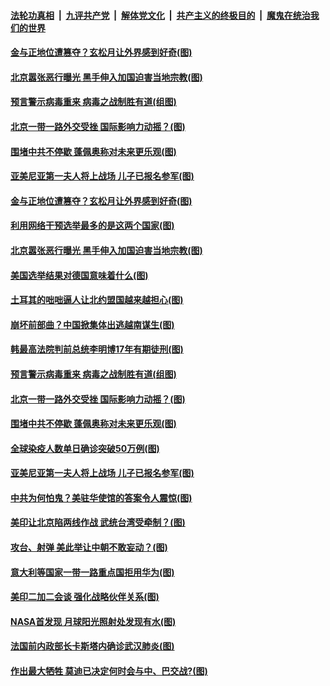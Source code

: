 

####  [法轮功真相](../../../../basic/blob/master/README.md?t=10311004) &nbsp;|&nbsp; [九评共产党](../../../../9ping.md/blob/master/README.md?t=10311004) &nbsp;|&nbsp; [解体党文化](../../../../jtdwh.md/blob/master/README.md?t=10311004)  &nbsp;|&nbsp; [共产主义的终极目的](../../../../gczydzjmd.md/blob/master/README.md?t=10311004) &nbsp;|&nbsp; [魔鬼在统治我们的世界](../../../../mgztzwmdsj.md/blob/master/README.md?t=10311004) 

#### [金与正地位遭篡夺？玄松月让外界感到好奇(图)](../pages/p9/950940.md?t=10311004) 

#### [北京嚣张恶行曝光 黑手伸入加国迫害当地宗教(图)](../pages/p9/950817.md?t=10311004) 

#### [预言警示病毒重来 病毒之战制胜有道(组图)](../pages/p9/950401.md?t=10311004) 

#### [北京一带一路外交受挫 国际影响力动摇？(图)](../pages/p9/950694.md?t=10311004) 

#### [围堵中共不停歇 蓬佩奥称对未来更乐观(图)](../pages/p9/950734.md?t=10311004) 

#### [亚美尼亚第一夫人将上战场 儿子已报名参军(图)](../pages/p9/950698.md?t=10311004) 

#### [金与正地位遭篡夺？玄松月让外界感到好奇(图)](../pages/p9/950940.md?t=10311004) 

#### [利用网络干预选举最多的是这两个国家(图)](../pages/p9/950952.md?t=10311004) 

#### [北京嚣张恶行曝光 黑手伸入加国迫害当地宗教(图)](../pages/p9/950817.md?t=10311004) 

#### [美国选举结果对德国意味着什么(图)](../pages/p9/950888.md?t=10311004) 

#### [土耳其的咄咄逼人让北约盟国越来越担心(图)](../pages/p9/950880.md?t=10311004) 

#### [崩坏前部曲？中国掀集体出逃越南谋生(图)](../pages/p9/950820.md?t=10311004) 

#### [韩最高法院判前总统李明博17年有期徒刑(图)](../pages/p9/950816.md?t=10311004) 

#### [预言警示病毒重来 病毒之战制胜有道(组图)](../pages/p9/950401.md?t=10311004) 

#### [北京一带一路外交受挫 国际影响力动摇？(图)](../pages/p9/950694.md?t=10311004) 

#### [围堵中共不停歇 蓬佩奥称对未来更乐观(图)](../pages/p9/950734.md?t=10311004) 

#### [全球染疫人数单日确诊突破50万例(图)](../pages/p9/950729.md?t=10311004) 

#### [亚美尼亚第一夫人将上战场 儿子已报名参军(图)](../pages/p9/950698.md?t=10311004) 

#### [中共为何怕鬼？美驻华使馆的答案令人震惊(图)](../pages/p9/950685.md?t=10311004) 

#### [美印让北京陷两线作战 武统台湾受牵制？(图)](../pages/p9/950667.md?t=10311004) 

#### [攻台、射弹 美此举让中朝不敢妄动？(图)](../pages/p9/950588.md?t=10311004) 

#### [意大利等国家一带一路重点国拒用华为(图)](../pages/p9/950639.md?t=10311004) 

#### [美印二加二会谈 强化战略伙伴关系(图)](../pages/p9/950638.md?t=10311004) 

#### [NASA首发现 月球阳光照射处发现有水(图)](../pages/p9/950574.md?t=10311004) 

#### [法国前内政部长卡斯塔内确诊武汉肺炎(图)](../pages/p9/950630.md?t=10311004) 

#### [作出最大牺牲 莫迪已决定何时会与中、巴交战?(图)](../pages/p9/950473.md?t=10311004) 

